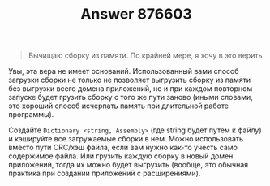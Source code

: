 ﻿---
title: "Answer 876603"
se.owner.user_id: 240512
se.owner.display_name: "MSDN.WhiteKnight"
se.owner.link: "https://ru.stackoverflow.com/users/240512/msdn-whiteknight"
se.answer_id: 876603
se.question_id: 876538
se.post_type: answer
se.score: 2
se.is_accepted: True
---
<blockquote>
  <p>Вычищаю сборку из памяти. По крайней мере, я хочу в это верить</p>
</blockquote>

<p>Увы, эта вера не имеет оснований. Использованный вами способ загрузки сборки не только не позволяет выгрузить сборку из памяти без выгрузки всего домена приложений, но и при каждом повторном запуске будет грузить сборку с того же пути  заново (иными словами, это хороший способ исчерпать память при длительной работе программы). </p>

<p>Создайте <code>Dictionary &lt;string, Assembly&gt;</code> (где string будет путем к файлу) и кэшируйте все загружаемые сборки в нем. Можно использовать вместо пути CRC/хэш файла, если вам нужно как-то учесть само содержимое файла. Или грузить каждую сборку в новый домен приложений, тогда их можно будет выгрузить (вообще, это обычная практика при создании приложений с расширениями).</p>
